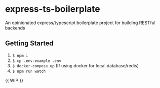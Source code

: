 # express-ts-boilerplate
An opinionated express/typescript boilerplate project for building RESTful backends

## Getting Started

1. ```$ npm i```
1. ```$ cp .env-example .env```
1. ```$ docker-compose up``` (If using docker for local database/redis)
1. ```$ npm run watch```


{{ WIP }}
